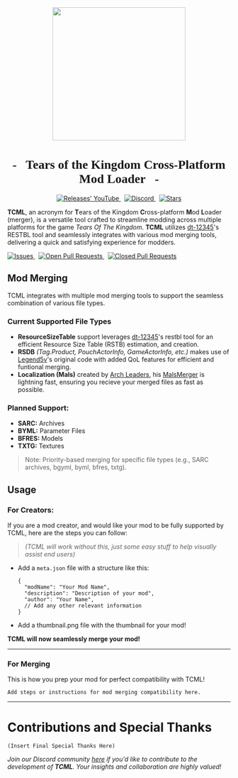 <div align="center">
  <img src="https://github.com/The5thTear/TCML/assets/144561947/52758c78-0ab5-45ff-89ab-ccdab7b72567" width="300vh">
  <h1 style="font-family: Fira Sans">- &nbsp; Tears of the Kingdom Cross-Platform Mod Loader &nbsp; -</h1>
</div>

<p align="center" style="text-align: center;">
  <a href="https://github.com/The5thTear/TCML/releases">
    <img src="https://img.shields.io/github/v/tag/ArchLeaders/MalsMerger?style=for-the-badge&logoColor=C71B42&color=C71B42&labelColor=2A2C33&logo=github&label=Version" alt="Releases' YouTube"/>
  </a> &nbsp;
  <a href="https://discord.com/invite/w7qGa5RyMc">
    <img src="https://img.shields.io/discord/1179611100183011429?style=for-the-badge&logoColor=37C75E&color=37C75E&labelColor=2A2C33&logo=discord&label=discord" alt="Discord"/>
  </a> &nbsp;
  <a href="https://github.com/The5thTear/TCML">
    <img src="https://img.shields.io/github/stars/The5thTear/TCML?style=for-the-badge&logoColor=FFCB41&color=FFCB41&labelColor=2A2C33&logo=github" alt="Stars"/>
  </a>
</p>

**TCML**, an acronym for **T**ears of the Kingdom **C**ross-platform **M**od **L**oader (merger), is a versatile tool crafted to streamline modding across multiple platforms for the game *Tears Of The Kingdom*. **TCML** utilizes [dt-12345](https://github.com/dt-12345)'s RESTBL tool and seamlessly integrates with various mod merging tools, delivering a quick and satisfying experience for modders.

<p>
  <a href="https://github.com/The5thTear/TCML/issues">
    <img src="https://img.shields.io/github/issues/The5thTear/TCML?logoColor=red&color=red&logo=github&style=flat&labelColor=2A2C33" alt="Issues"/>
  </a> &nbsp;
  <a href="https://github.com/The5thTear/TCML/pulls">
    <img src="https://img.shields.io/github/issues-pr/The5thTear/TCML?style=flat&labelColor=2A2C33&logoColor=blue&color=blue&logo=github" alt="Open Pull Requests"/>
  </a> &nbsp;
  <a href="https://github.com/The5thTear/TCML/pulls">
    <img src="https://img.shields.io/github/issues-pr-closed/The5thTear/TCML?style=flat&labelColor=2A2C33&logoColor=5751FF&color=5751FF&logo=github" alt="Closed Pull Requests"/>
  </a>
</p>

## Mod Merging

TCML integrates with multiple mod merging tools to support the seamless combination of various file types.

### Current Supported File Types

* **ResourceSizeTable** support leverages [dt-12345](https://github.com/dt-12345)'s restbl tool for an efficient Resource Size Table (RSTB) estimation, and creation.
* **RSDB** *(Tag.Product, PouchActorInfo, GameActorInfo, etc.)* makes use of [Legend5v](https://gamebanana.com/members/2731522)'s original code with added QoL features for efficient and funtional merging.
* **Localization (Mals)** created by [Arch Leaders](https://github.com/ArchLeaders), his [MalsMerger](https://github.com/ArchLeaders/MalsMerger) is lightning fast, ensuring you recieve your merged files as fast as possible.
    
### Planned Support:
    
* **SARC:** Archives
* **BYML:** Parameter Files
* **BFRES:** Models
* **TXTG:** Textures

> Note: Priority-based merging for specific file types (e.g., SARC archives, bgyml, byml, bfres, txtg).

## Usage

### For Creators:

If you are a mod creator, and would like your mod to be fully supported by TCML, here are the steps you can follow:

> *(TCML will work without this, just some easy stuff to help visually assist end users)*

- Add a `meta.json` file with a structure like this:
  ```jsonc
  {
    "modName": "Your Mod Name",
    "description": "Description of your mod",
    "author": "Your Name",
    // Add any other relevant information
  }
  ```

- Add a thumbnail.png file with the thumbnail for your mod!

**TCML will now seamlessly merge your mod!**

---

### For Merging

This is how you prep your mod for perfect compatibility with TCML!

```
Add steps or instructions for mod merging compatibility here.
```

---

# Contributions and Special Thanks

```
(Insert Final Special Thanks Here)
```

<!--
TODO: Add MIT license?
e.g. https://github.com/ArchLeaders/MalsMerger/blob/master/License.md
-->

<!--[![License](https://img.shields.io/badge/License-MIT-blue.svg)](License.md)-->

*Join our Discord community [here](https://discord.com/invite/w7qGa5RyMc) if you'd like to contribute to the development of **TCML**. Your insights and collaboration are highly valued!*